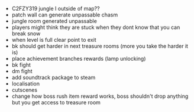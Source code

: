 * C2FZY319 jungle I outside of map??
* patch wall can generate unpassable chasm
* jungle room generated unpassable
* players might think they are stuck when they dont know that you can break snow
* when level is full clear point to exit
* bk should get harder in next treasure rooms (more you take the harder it is)
* place achievement branches rewards (lamp unlocking)
* bk fight
* dm fight
* add soundtrack package to steam 
* localisation
* cutscenes
* change how boss rush item reward works, boss shouldn't drop anything but you get access to treasure room